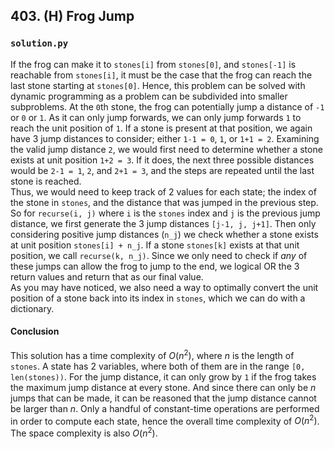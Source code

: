 ## 403. (H) Frog Jump

### `solution.py`
If the frog can make it to `stones[i]` from `stones[0]`, and `stones[-1]` is reachable from `stones[i]`, it must be the case that the frog can reach the last stone starting at `stones[0]`. Hence, this problem can be solved with dynamic programming as a problem can be subdivided into smaller subproblems. At the `0`th stone, the frog can potentially jump a distance of `-1` or `0` or `1`. As it can only jump forwards, we can only jump forwards `1` to reach the unit position of `1`. If a stone is present at that position, we again have 3 jump distances to consider; either `1-1 = 0`, `1`, or `1+1 = 2`. Examining the valid jump distance `2`, we would first need to determine whether a stone exists at unit position `1+2 = 3`. If it does, the next three possible distances would be `2-1 = 1`, `2`, and `2+1 = 3`, and the steps are repeated until the last stone is reached.  
Thus, we would need to keep track of 2 values for each state; the index of the stone in `stones`, and the distance that was jumped in the previous step. So for `recurse(i, j)` where `i` is the `stones` index and `j` is the previous jump distance, we first generate the 3 jump distances `[j-1, j, j+1]`. Then only considering positive jump distances (`n_j`) we check whether a stone exists at unit position `stones[i] + n_j`. If a stone `stones[k]` exists at that unit position, we call `recurse(k, n_j)`. Since we only need to check if *any* of these jumps can allow the frog to jump to the end, we logical OR the 3 return values and return that as our final value.  
As you may have noticed, we also need a way to optimally convert the unit position of a stone back into its index in `stones`, which we can do with a dictionary.  

#### Conclusion
This solution has a time complexity of $O(n^2)$, where $n$ is the length of `stones`. A state has 2 variables, where both of them are in the range `[0, len(stones))`. For the jump distance, it can only grow by `1` if the frog takes the maximum jump distance at every stone. And since there can only be $n$ jumps that can be made, it can be reasoned that the jump distance cannot be larger than $n$. Only a handful of constant-time operations are performed in order to compute each state, hence the overall time complexity of $O(n^2)$. The space complexity is also $O(n^2)$.  
  

